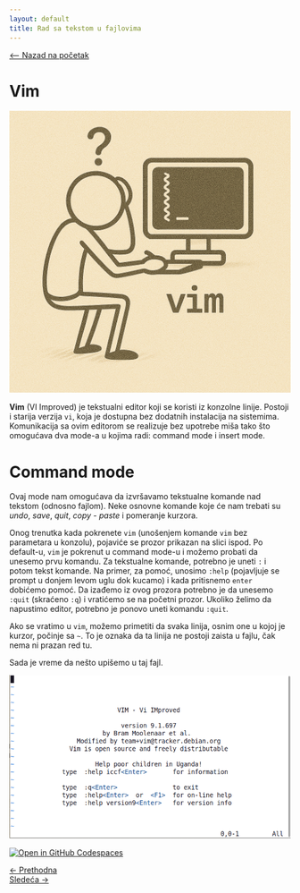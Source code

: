 ```yaml
---
layout: default
title: Rad sa tekstom u fajlovima
---
```


<link rel="stylesheet" href="/UNIX-beginner-course/assets/css/custom.css">

<div style="margin-bottom: 1em;">
  <a href="/UNIX-beginner-course/" class="button-nav">⟵ Nazad na početak</a>
</div>

# Vim

![vim figure](../assets/diagrams/vim_figure.png)

**Vim** (VI Improved) je tekstualni editor koji se koristi iz konzolne linije. Postoji i starija verzija `vi`, koja je dostupna bez dodatnih instalacija na sistemima. Komunikacija sa ovim editorom se realizuje bez upotrebe miša tako što omogućava dva mode-a u kojima radi: command mode i insert mode.

# Command mode
Ovaj mode nam omogućava da izvršavamo tekstualne komande nad tekstom (odnosno fajlom). Neke osnovne komande koje će nam trebati su *undo*, *save*, *quit*, *copy - paste* i pomeranje kurzora.

Onog trenutka kada pokrenete `vim` (unošenjem komande `vim` bez parametara u konzolu), pojaviće se prozor prikazan na slici ispod. Po default-u, `vim` je pokrenut u command mode-u i možemo probati da unesemo prvu komandu. Za tekstualne komande, potrebno je uneti `:` i potom tekst komande. Na primer, za pomoć, unosimo `:help` (pojavljuje se prompt u donjem levom uglu dok kucamo) i kada pritisnemo `enter` dobićemo pomoć. Da izađemo iz ovog prozora potrebno je da unesemo `:quit` (skraćeno `:q`) i vratićemo se na početni prozor. Ukoliko želimo da napustimo editor, potrebno je ponovo uneti komandu `:quit`.

Ako se vratimo u `vim`, možemo primetiti da svaka linija, osnim one u kojoj je kurzor, počinje sa `~`. To je oznaka da ta linija ne postoji zaista u fajlu, čak nema ni prazan red tu.

Sada je vreme da nešto upišemo u taj fajl.

![hello vim](../assets/diagrams/hello_vim.png)

[![Open in GitHub Codespaces](https://github.com/codespaces/badge.svg)](https://github.com/codespaces/new/?repo=dianasantavec/UNIX-beginner-course&devcontainer_path=.devcontainer/devcontainer.json)

<div class="nav-buttons-wrapper">
  <div class="nav-left">
    <a href="4_1-touch.html" class="button-nav">← Prethodna</a>
  </div>
  <div class="nav-right">
    <a href="4_3-vim_insert_mode.html" class="button-nav">Sledeća →</a>
  </div>
</div>